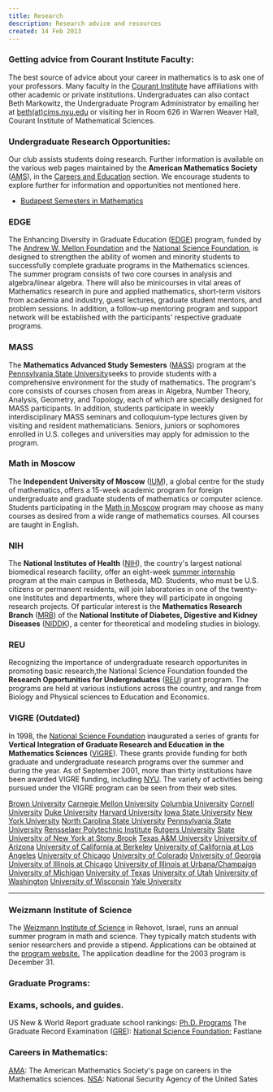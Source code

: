 ```yaml
---
title: Research
description: Research advice and resources
created: 14 Feb 2013
---
```


### Getting advice from Courant Institute Faculty:

The best source of advice about your career in mathematics is to ask one
of your professors. Many faculty in the [Courant
Institute](http://www.cims.nyu.edu/) have affiliations with other
academic or private institutions. Undergraduates can also contact
Beth Markowitz, the Undergraduate Program Administrator by emailing
her at [beth(at)cims.nyu.edu](mailto:beth@cims.nyu.edu) or visiting
her in Room 626 in Warren Weaver Hall, Courant Institute of Mathematical
Sciences.

### Undergraduate Research Opportunities:

Our club assists students doing research.  Further information is available on
the various web pages maintained by the **American Mathematics Society**
([AMS](http://www.ams.org/)), in the
[Careers and Education](http://www.ams.org/profession/profession) section. We encourage
students to explore further for information and opportunities not mentioned
here.

-   [Budapest Semesters in
    Mathematics](http://www.stolaf.edu/depts/math/budapest/) 

### EDGE

The Enhancing Diversity in Graduate Education
([EDGE](http://www.edgeforwomen.org/)) program, funded by
The [Andrew W. Mellon Foundation](http://www.mellon.org/) and
the [National Science Foundation](http://www.nsf.org/), is designed to
strengthen the ability of women and minority students to successfully
complete graduate programs in the Mathematics sciences. The summer
program consists of two core courses in analysis and algebra/linear
algebra. There will also be minicourses in vital areas of Mathematics
research in pure and applied mathematics, short-term visitors from
academia and industry, guest lectures, graduate student mentors, and
problem sessions. In addition, a follow-up mentoring program and support
network will be established with the participants' respective graduate
programs.

### MASS

The **Mathematics Advanced Study
Semesters** ([MASS](http://www.math.psu.edu/mass/)) program at
the [Pennsylvania State University](http://www.psu.edu/)seeks to provide
students with a comprehensive environment for the study of mathematics.
The program's core consists of courses chosen from areas in Algebra,
Number Theory, Analysis, Geometry, and Topology, each of which are
specially designed for MASS participants. In addition, students
participate in weekly interdisciplinary MASS seminars and
colloquium-type lectures given by visiting and resident mathematicians.
Seniors, juniors or sophomores enrolled in U.S. colleges and
universities may apply for admission to the program.

### Math in Moscow

The **Independent University of
Moscow** ([IUM](http://ium.mccme.ru/english/)), a global centre for
the study of mathematics, offers a 15-week academic program for foreign
undergraduate and graduate students of mathematics or computer science.
Students participating in the [Math in
Moscow](http://www.mccme.ru/mathinmoscow/) program may choose
as many courses as desired from a wide range of mathematics courses. All
courses are taught in English.

### NIH

The **National Institutes of Health** ([NIH](http://www.nih.gov/)), the
country's largest national biomedical research facility, offer an
eight-week [summer
internship](http://www.training.nih.gov/) program
at the main campus in Bethesda, MD. Students, who must be U.S. citizens
or permanent residents, will join laboratories in one of the twenty-one
Institutes and departments, where they will participate in ongoing
research projects. Of particular interest is the **Mathematics Research
Branch** ([MRB](http://mrb.niddk.nih.gov/)) of the **National Institute
of Diabetes, Digestive and Kidney
Diseases** ([NIDDK](http://www.niddk.nih.gov/)), a center for
theoretical and modeling studies in biology.

### REU

Recognizing the importance of undergraduate research opportunites in
promoting basic research,the National Science Foundation founded
the **Research Opportunities for
Undergraduates** ([REU](http://www.nsf.gov/home/crssprgm/reu/reulist.htm))
grant program. The programs are held at various instiutions across the
country, and range from Biology and Physical sciences to Education and
Economics.

### VIGRE (Outdated)

In 1998, the [National Science
Foundation](http://www.nsf.org/) inaugurated a series of grants
for **Vertical Integration of Graduate Research and Education in the
Mathematics Sciences** ([VIGRE](http://www.math.psu.edu/VIGRE/)). These
grants provide funding for both graduate and undergraduate research
programs over the summer and during the year. As of September 2001, more
than thirty institutions have been awarded VIGRE funding,
including [NYU](http://www.nyu.edu/). The variety of activities being
pursued under the VIGRE program can be seen from their web sites.

[Brown University](http://www.math.brown.edu/jobs01.html) [Carnegie Mellon University](http://www.math.columbia.edu/department/VIGRE/VIGRE_home.htm) [Columbia University](http://www.math.columbia.edu/department/VIGRE/VIGRE_home.htm) [Cornell University](http://www.math.cornell.edu/General/vigre.html) [Duke University](http://www.math.duke.edu/vigre) [Harvard University](http://www.math.harvard.edu/vigre/) [Iowa State University](http://www.public.iastate.edu/~stat/update/vigre.html) [New York University](http://www.cims.nyu.edu/vigre/) [North Carolina State University](http://www.stat.ncsu.edu/admin/vigre.htm) [Pennsylvania State University](http://www.math.psu.edu/vigre/) [Rensselaer Polytechnic Institute](http://www.math.rpi.edu/Vigre/index.vigre.html) [Rutgers University](http://www.math.rutgers.edu/vigre/vigrehome.html) [State University of New York at Stony Brook](http://www.ams.sunysb.edu/department/VIGRE/VIGweb.html) [Texas A&M University](http://www.math.tamu.edu/research/vigre/)   [University of Arizona](http://www.math.arizona.edu/VIGRE/v.html) [University of California at Berkeley](http://math.berkeley.edu/vigre/vigre.html) [University of California at Los Angeles](http://www.math.ucla.edu/people/welcome.html) [University of Chicago](http://www.math.uchicago.edu/vigre.html) [University of Colorado](http://amath.colorado.edu/vigre/) [University of Georgia](http://www.math.uga.edu/gpi/vigre.html) [University of Illinois at Chicago](http://www.math.uic.edu/~gradstudies/vigre.htm) [University of Illinois at Urbana/Champaign](http://www.math.uiuc.edu/VIGRE/) [University of Michigan](http://www.math.lsa.umich.edu/vigre/index.shtml) [University of Texas](http://www.ma.utexas.edu/vigre1/vigre.html) [University of Utah](http://www.math.utah.edu/vigre/) [University of Washington](http://www.amath.washington.edu/~vigre/) [University of Wisconsin](http://www.math.wisc.edu/~brualdi/vigre.html) [Yale University](http://www.math.yale.edu/newsite/employment.htm)
  -- -------------------------------------------------------------------------------------------------------------------------------------------------------------------------------------------------------------------------------------------------------------------------------------------------------------------------------------------------------------------------------------------------------------------------------------------------------------------------------------------------------------------------------------------------------------------------------------------------------------------------------------------------------------------------------------------------------------------------------------------------------------------------------------------------------------------------------------------------------------------------------------------------------------------------------------------------------------------------------------------------------------------------------------------- ----------------------------------------------------------------------------------------------------------------------------------------------------------------------------------------------------------------------------------------------------------------------------------------------------------------------------------------------------------------------------------------------------------------------------------------------------------------------------------------------------------------------------------------------------------------------------------------------------------------------------------------------------------------------------------------------------------------------------------------------------------------------------------------------------------------------------------------------------------------------------------------------------------------------------------------------------------------------------------------------------------------------------

### Weizmann Institute of Science

The [Weizmann Institute of Science](http://www.weizmann.ac.il/) in
Rehovot, Israel, runs an annual summer program in math and science. They
typically match students with senior researchers and provide a stipend.
Applications can be obtained at the [program
website.](http://www.weizmann.ac.il/acadsec/kkiss.html) The application
deadline for the 2003 program is December 31.

### Graduate Programs:

### Exams, schools, and guides.

US New & World Report graduate school rankings: [Ph.D.
Programs](http://www.usnews.com/usnews/edu/beyond/gradrank/gbmath.htm)
The Graduate Record Examination ([GRE](http://www.gre.org/)): [National
Science Foundation:](http://www.fastlane.nsf.gov/) Fastlane

### Careers in Mathematics:

[AMA](http://www.ams.org/careers/): The American Mathematics Society's
page on careers in the Mathematics sciences. [NSA](http://www.nsa.gov/):
National Security Agency of the United Sates

